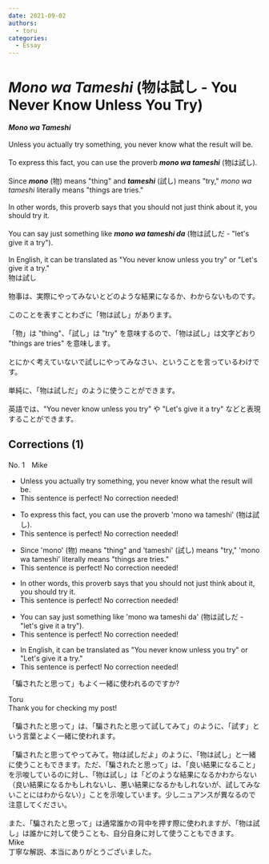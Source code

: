 ```yaml
---
date: 2021-09-02
authors:
  - toru
categories:
  - Essay
---
```


<h1 id="subject_show"><strong><em>Mono wa Tameshi</strong></em> (物は試し - You Never Know Unless You Try)</h1>
<div class="date" hidden>Sep 2, 2021 11:12</div>
<div id="post"><div id="body_show_ori">
<strong><em>Mono wa Tameshi</strong></em><br/><br/>Unless you actually try something, you never know what the result will be.<br/><br/>To express this fact, you can use the proverb <strong><em>mono wa tameshi</em></strong> (物は試し).<br/><br/>Since <strong><em>mono</em></strong> (物) means "thing" and <strong><em>tameshi</em></strong> (試し) means "try," <em>mono wa tameshi</em> literally means "things are tries."<br/><br/>In other words, this proverb says that you should not just think about it, you should try it.<br/><br/>You can say just something like <strong><em>mono wa tameshi da</em></strong> (物は試しだ - "let's give it a try").<br/><br/>In English, it can be translated as "You never know unless you try" or "Let's give it a try."
</div></div>

<!-- more -->

<div id="post_ja"><div id="body_show_mo">
物は試し<br/><br/>物事は、実際にやってみないとどのような結果になるか、わからないものです。<br/><br/>このことを表すことわざに「物は試し」があります。<br/><br/>「物」は "thing"、「試し」は "try" を意味するので、「物は試し」は文字どおり "things are tries" を意味します。<br/><br/>とにかく考えていないで試しにやってみなさい、ということを言っているわけです。<br/><br/>単純に、「物は試しだ」のように使うことができます。<br/><br/>英語では、"You never know unless you try" や "Let's give it a try" などと表現することができます。
</div></div>

## Corrections (1)
<div id="block"><div class="first_name"> No. 1　<span class="just_name">Mike</span></div><div id="block2">
<ul class="correction_field">
<li class="incorrect">Unless you actually try something, you never know what the result will be.</li>
<li class="corrected perfect">This sentence is perfect! No correction needed!</li>
</ul>
<ul class="correction_field">
<li class="incorrect">To express this fact, you can use the proverb 'mono wa tameshi' (物は試し).</li>
<li class="corrected perfect">This sentence is perfect! No correction needed!</li>
</ul>
<ul class="correction_field">
<li class="incorrect">Since 'mono' (物) means "thing" and 'tameshi' (試し) means "try," 'mono wa tameshi' literally means "things are tries."</li>
<li class="corrected perfect">This sentence is perfect! No correction needed!</li>
</ul>
<ul class="correction_field">
<li class="incorrect">In other words, this proverb says that you should not just think about it, you should try it.</li>
<li class="corrected perfect">This sentence is perfect! No correction needed!</li>
</ul>
<ul class="correction_field">
<li class="incorrect">You can say just something like 'mono wa tameshi da' (物は試しだ - "let's give it a try").</li>
<li class="corrected perfect">This sentence is perfect! No correction needed!</li>
</ul>
<ul class="correction_field">
<li class="incorrect">In English, it can be translated as "You never know unless you try" or "Let's give it a try."</li>
<li class="corrected perfect">This sentence is perfect! No correction needed!</li>
</ul>
<p class="comment_small">
 「騙されたと思って」もよく一緒に使われるのですか?
</p>

</div><div class="name"><span class="just_name">Toru</span><br>
Thank you for checking my post!<br/><br/>「騙されたと思って」は、「騙されたと思って試してみて」のように、「試す」という言葉とよく一緒に使われます。<br/><br/>「騙されたと思ってやってみて。物は試しだよ」のように、「物は試し」と一緒に使うこともできます。ただ、「騙されたと思って」は、「良い結果になること」を示唆しているのに対し、「物は試し」は「どのような結果になるかわからない（良い結果になるかもしれないし、悪い結果になるかもしれないが、試してみないことにはわからない）」ことを示唆しています。少しニュアンスが異なるので注意してください。<br/><br/>また、「騙されたと思って」は通常誰かの背中を押す際に使われますが、「物は試し」は誰かに対して使うことも、自分自身に対して使うこともできます。
</div>
<div class="name"><span class="just_name">Mike</span><br>
丁寧な解説、本当にありがとうございました。
</div>
</div>
